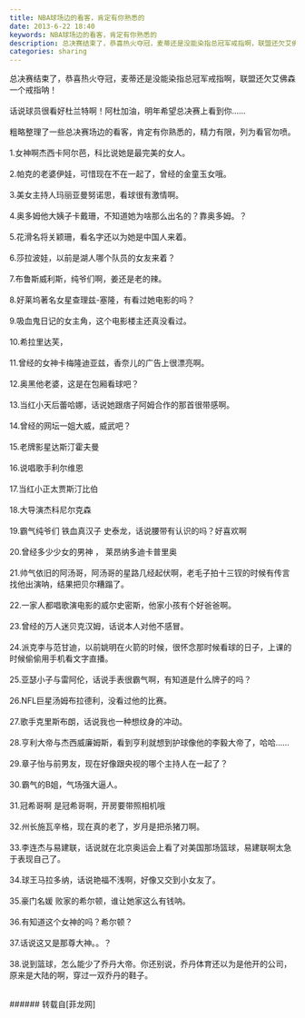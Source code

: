 ```yaml
---
title: NBA球场边的看客，肯定有你熟悉的
date: 2013-6-22 18:40
keywords: NBA球场边的看客，肯定有你熟悉的
description: 总决赛结束了，恭喜热火夺冠，麦蒂还是没能染指总冠军戒指啊，联盟还欠艾佛森一个戒指呐！话说球员很看好杜兰特啊！阿杜加油，明年希望总决赛上看到你……粗略整理了一些总决赛场边的看客，肯定有你熟悉的，精力有限，列为看官勿喷。1.女神啊杰西卡阿尔芭，科比说她是最完美的女人。2.帕克的老婆伊娃，可惜现在不在一起了，曾经的金童玉女哦。3.美女主持人玛丽亚曼努诺思，看球很有激情啊。4.奥多姆他大姨子卡戴珊，不知道她为啥那么出名的？靠奥多姆。？5.花滑名将关颖珊，看名字还以为她是中国人来着。6.莎拉波娃，以前是湖人哪个队员的女友来着？7.布鲁斯威利斯，纯爷们啊，姜还是老的辣。8.好莱坞著名女星查理兹-塞隆，有看过她电影的吗？9.吸血鬼日记的女主角，这个电影楼主还真没看过。10.希拉里达芙，11.曾经的女神卡梅隆迪亚兹，香奈儿的广告上很漂亮啊。12.奥黑他老婆，这是在包厢看球吧？13.当红小天后蕾哈娜，话说她跟痞子阿姆合作的那首很带感啊。14.曾经的网坛一姐大威，威武吧？15.老牌影星达斯汀霍夫曼16.说唱歌手利尔维恩17.当红小正太贾斯汀比伯18.大导演杰科尼尔克森19.霸气纯爷们 铁血真汉子 史泰龙，话说腰带有认识的吗？好喜欢啊20.曾经多少少女的男神 ， 莱昂纳多迪卡普里奥21.帅气依旧的阿汤哥，阿汤哥的星路几经起伏啊，老毛子拍十三钗的时候有传言找他出演呐，结果把贝尔糟蹋了。22.一家人都唱歌演电影的威尔史密斯，他家小孩有个好爸爸啊。23.曾经的万人迷贝克汉姆，话说本人对他不感冒。24.派克李与范甘迪，以前姚明在火箭的时候，很怀念那时候看球的日子，上课的时候偷偷用手机看文字直播。25.亚瑟小子与雷阿伦，话说手表很霸气啊，有知道是什么牌子的吗？26.NFL巨星汤姆布拉德利，没看过他的比赛。27.歌手克里斯布朗，话说我也一种想纹身的冲动。28.亨利大帝与杰西威廉姆斯，看到亨利就想到护球像他的李毅大帝了，哈哈……29.章子怡与前男友，现在好像跟央视的哪个主持人在一起了？30.霸气的B姐，气场强大逼人。31.冠希哥啊 是冠希哥啊，开房要带照相机哦32.州长施瓦辛格，现在真的老了，岁月是把杀猪刀啊。33.李连杰与易建联，话说就在北京奥运会上看了对美国那场篮球，易建联啊太急于表现自己了。34.球王马拉多纳，话说艳福不浅啊，好像又交到小女友了。35.豪门名媛 败家的希尔顿，谁让她家这么有钱呐。36.有知道这个女神的吗？希尔顿？37.话说这又是那尊大神。。？38.说到篮球，怎么能少了乔丹大帝。你还别说，乔丹体育还以为是他开的公司，原来是大陆的啊，穿过一双乔丹的鞋子。
categories: sharing
---
```

<td class="t_f" id="postmessage_7177">

总决赛结束了，恭喜热火夺冠，麦蒂还是没能染指总冠军戒指啊，联盟还欠艾佛森一个戒指呐！<br/>
<br/>
话说球员很看好杜兰特啊！阿杜加油，明年希望总决赛上看到你……<br/>
<br/>
粗略整理了一些总决赛场边的看客，肯定有你熟悉的，精力有限，列为看官勿喷。<br/>
<br/>
<img alt="" border="0" class="zoom" data-cf-modified-6b8b40fb4c39a7837afa9c1d-="" file="http://news.xinhuanet.com/sports/2013-06/21/124871110_21n.jpg" id="aimg_bpEXs" lazyloadthumb="1" onclick="" onmouseover="" src="http://news.xinhuanet.com/sports/2013-06/21/124871110_21n.jpg"/><br/>
1.女神啊杰西卡阿尔芭，科比说她是最完美的女人。<br/>
<br/>
<img alt="" border="0" class="zoom" data-cf-modified-6b8b40fb4c39a7837afa9c1d-="" file="http://news.xinhuanet.com/sports/2013-06/21/124871110_41n.jpg" id="aimg_dSTtu" lazyloadthumb="1" onclick="" onmouseover="" src="http://news.xinhuanet.com/sports/2013-06/21/124871110_41n.jpg"/><br/>
2.帕克的老婆伊娃，可惜现在不在一起了，曾经的金童玉女哦。<br/>
<br/>
<img alt="" border="0" class="zoom" data-cf-modified-6b8b40fb4c39a7837afa9c1d-="" file="http://news.xinhuanet.com/sports/2013-06/21/124871110_91n.jpg" id="aimg_bdwN4" lazyloadthumb="1" onclick="" onmouseover="" src="http://news.xinhuanet.com/sports/2013-06/21/124871110_91n.jpg"/><br/>
3.美女主持人玛丽亚曼努诺思，看球很有激情啊。<br/>
<br/>
<img alt="" border="0" class="zoom" data-cf-modified-6b8b40fb4c39a7837afa9c1d-="" file="http://news.xinhuanet.com/sports/2013-06/21/124871110_121n.jpg" id="aimg_tnM2E" lazyloadthumb="1" onclick="" onmouseover="" src="http://news.xinhuanet.com/sports/2013-06/21/124871110_121n.jpg"/><br/>
4.奥多姆他大姨子卡戴珊，不知道她为啥那么出名的？靠奥多姆。？<br/>
<br/>
<img alt="" border="0" class="zoom" data-cf-modified-6b8b40fb4c39a7837afa9c1d-="" file="http://news.xinhuanet.com/sports/2013-06/21/124871110_631n.jpg" id="aimg_s1O4c" lazyloadthumb="1" onclick="" onmouseover="" src="http://news.xinhuanet.com/sports/2013-06/21/124871110_631n.jpg"/><br/>
5.花滑名将关颖珊，看名字还以为她是中国人来着。<br/>
<br/>
<img alt="" border="0" class="zoom" data-cf-modified-6b8b40fb4c39a7837afa9c1d-="" file="http://news.xinhuanet.com/sports/2013-06/21/124871110_161n.jpg" id="aimg_PaeJg" lazyloadthumb="1" onclick="" onmouseover="" src="http://news.xinhuanet.com/sports/2013-06/21/124871110_161n.jpg"/><br/>
6.莎拉波娃，以前是湖人哪个队员的女友来着？<br/>
<br/>
<img alt="" border="0" class="zoom" data-cf-modified-6b8b40fb4c39a7837afa9c1d-="" file="http://news.xinhuanet.com/sports/2013-06/21/124871110_181n.jpg" id="aimg_O7R3J" lazyloadthumb="1" onclick="" onmouseover="" src="http://news.xinhuanet.com/sports/2013-06/21/124871110_181n.jpg"/><br/>
7.布鲁斯威利斯，纯爷们啊，姜还是老的辣。<br/>
<br/>
<img alt="" border="0" class="zoom" data-cf-modified-6b8b40fb4c39a7837afa9c1d-="" file="http://news.xinhuanet.com/sports/2013-06/21/124871110_201n.jpg" id="aimg_HZ5nz" lazyloadthumb="1" onclick="" onmouseover="" src="http://news.xinhuanet.com/sports/2013-06/21/124871110_201n.jpg"/><br/>
8.好莱坞著名女星查理兹-塞隆，有看过她电影的吗？<br/>
<br/>
<img alt="" border="0" class="zoom" data-cf-modified-6b8b40fb4c39a7837afa9c1d-="" file="http://news.xinhuanet.com/sports/2013-06/21/124871110_221n.jpg" id="aimg_badT6" lazyloadthumb="1" onclick="" onmouseover="" src="http://news.xinhuanet.com/sports/2013-06/21/124871110_221n.jpg"/><br/>
9.吸血鬼日记的女主角，这个电影楼主还真没看过。<br/>
<br/>
<img alt="" border="0" class="zoom" data-cf-modified-6b8b40fb4c39a7837afa9c1d-="" file="http://news.xinhuanet.com/sports/2013-06/21/124871110_241n.jpg" id="aimg_AjGKL" lazyloadthumb="1" onclick="" onmouseover="" src="http://news.xinhuanet.com/sports/2013-06/21/124871110_241n.jpg"/><br/>
10.希拉里达芙，<br/>
<br/>
<img alt="" border="0" class="zoom" data-cf-modified-6b8b40fb4c39a7837afa9c1d-="" file="http://news.xinhuanet.com/sports/2013-06/21/124871110_251n.jpg" id="aimg_YcqmE" lazyloadthumb="1" onclick="" onmouseover="" src="http://news.xinhuanet.com/sports/2013-06/21/124871110_251n.jpg"/><br/>
11.曾经的女神卡梅隆迪亚兹，香奈儿的广告上很漂亮啊。<br/>
<br/>
<img alt="" border="0" class="zoom" data-cf-modified-6b8b40fb4c39a7837afa9c1d-="" file="http://news.xinhuanet.com/sports/2013-06/21/124871110_281n.jpg" id="aimg_CyStY" lazyloadthumb="1" onclick="" onmouseover="" src="http://news.xinhuanet.com/sports/2013-06/21/124871110_281n.jpg"/><br/>
12.奥黑他老婆，这是在包厢看球吧？<br/>
<br/>
<img alt="" border="0" class="zoom" data-cf-modified-6b8b40fb4c39a7837afa9c1d-="" file="http://news.xinhuanet.com/sports/2013-06/21/124871110_291n.jpg" id="aimg_bR64i" lazyloadthumb="1" onclick="" onmouseover="" src="http://news.xinhuanet.com/sports/2013-06/21/124871110_291n.jpg"/><br/>
13.当红小天后蕾哈娜，话说她跟痞子阿姆合作的那首很带感啊。<br/>
<br/>
<img alt="" border="0" class="zoom" data-cf-modified-6b8b40fb4c39a7837afa9c1d-="" file="http://news.xinhuanet.com/sports/2013-06/21/124871110_301n.jpg" id="aimg_Bsc72" lazyloadthumb="1" onclick="" onmouseover="" src="http://news.xinhuanet.com/sports/2013-06/21/124871110_301n.jpg"/><br/>
14.曾经的网坛一姐大威，威武吧？<br/>
<br/>
<img alt="" border="0" class="zoom" data-cf-modified-6b8b40fb4c39a7837afa9c1d-="" file="http://news.xinhuanet.com/sports/2013-06/21/124871110_641n.jpg" id="aimg_NRsvq" lazyloadthumb="1" onclick="" onmouseover="" src="http://news.xinhuanet.com/sports/2013-06/21/124871110_641n.jpg"/><br/>
15.老牌影星达斯汀霍夫曼<br/>
<br/>
<img alt="" border="0" class="zoom" data-cf-modified-6b8b40fb4c39a7837afa9c1d-="" file="http://news.xinhuanet.com/sports/2013-06/21/124871110_351n.jpg" id="aimg_dNCnS" lazyloadthumb="1" onclick="" onmouseover="" src="http://news.xinhuanet.com/sports/2013-06/21/124871110_351n.jpg"/><br/>
16.说唱歌手利尔维恩<br/>
<br/>
<img alt="" border="0" class="zoom" data-cf-modified-6b8b40fb4c39a7837afa9c1d-="" file="http://news.xinhuanet.com/sports/2013-06/21/124871110_361n.jpg" id="aimg_XlXpj" lazyloadthumb="1" onclick="" onmouseover="" src="http://news.xinhuanet.com/sports/2013-06/21/124871110_361n.jpg"/><br/>
17.当红小正太贾斯汀比伯<br/>
<br/>
<img alt="" border="0" class="zoom" data-cf-modified-6b8b40fb4c39a7837afa9c1d-="" file="http://news.xinhuanet.com/sports/2013-06/21/124871110_371n.jpg" id="aimg_lsMSS" lazyloadthumb="1" onclick="" onmouseover="" src="http://news.xinhuanet.com/sports/2013-06/21/124871110_371n.jpg"/><br/>
18.大导演杰科尼尔克森<br/>
<br/>
<img alt="" border="0" class="zoom" data-cf-modified-6b8b40fb4c39a7837afa9c1d-="" file="http://news.xinhuanet.com/sports/2013-06/21/124871110_391n.jpg" id="aimg_C0RfI" lazyloadthumb="1" onclick="" onmouseover="" src="http://news.xinhuanet.com/sports/2013-06/21/124871110_391n.jpg"/><br/>
19.霸气纯爷们 铁血真汉子 史泰龙，话说腰带有认识的吗？好喜欢啊<br/>
<br/>
<img alt="" border="0" class="zoom" data-cf-modified-6b8b40fb4c39a7837afa9c1d-="" file="http://news.xinhuanet.com/sports/2013-06/21/124871110_421n.jpg" id="aimg_wHU3k" lazyloadthumb="1" onclick="" onmouseover="" src="http://news.xinhuanet.com/sports/2013-06/21/124871110_421n.jpg"/><br/>
20.曾经多少少女的男神 ， 莱昂纳多迪卡普里奥<br/>
<br/>
<img alt="" border="0" class="zoom" data-cf-modified-6b8b40fb4c39a7837afa9c1d-="" file="http://news.xinhuanet.com/sports/2013-06/21/124871110_431n.jpg" id="aimg_E5H6X" lazyloadthumb="1" onclick="" onmouseover="" src="http://news.xinhuanet.com/sports/2013-06/21/124871110_431n.jpg"/><br/>
21.帅气依旧的阿汤哥，阿汤哥的星路几经起伏啊，老毛子拍十三钗的时候有传言找他出演呐，结果把贝尔糟蹋了。<br/>
<br/>
<img alt="" border="0" class="zoom" data-cf-modified-6b8b40fb4c39a7837afa9c1d-="" file="http://news.xinhuanet.com/sports/2013-06/21/124871110_671n.jpg" id="aimg_e4lhv" lazyloadthumb="1" onclick="" onmouseover="" src="http://news.xinhuanet.com/sports/2013-06/21/124871110_671n.jpg"/><br/>
22.一家人都唱歌演电影的威尔史密斯，他家小孩有个好爸爸啊。<br/>
<br/>
<img alt="" border="0" class="zoom" data-cf-modified-6b8b40fb4c39a7837afa9c1d-="" file="http://news.xinhuanet.com/sports/2013-06/21/124871110_471n.jpg" id="aimg_N8Sd8" lazyloadthumb="1" onclick="" onmouseover="" src="http://news.xinhuanet.com/sports/2013-06/21/124871110_471n.jpg"/><br/>
23.曾经的万人迷贝克汉姆，话说本人对他不感冒。<br/>
<br/>
<img alt="" border="0" class="zoom" data-cf-modified-6b8b40fb4c39a7837afa9c1d-="" file="http://news.xinhuanet.com/sports/2013-06/21/124871110_491n.jpg" id="aimg_b44hZ" lazyloadthumb="1" onclick="" onmouseover="" src="http://news.xinhuanet.com/sports/2013-06/21/124871110_491n.jpg"/><br/>
24.派克李与范甘迪，以前姚明在火箭的时候，很怀念那时候看球的日子，上课的时候偷偷用手机看文字直播。<br/>
<br/>
<img alt="" border="0" class="zoom" data-cf-modified-6b8b40fb4c39a7837afa9c1d-="" file="http://news.xinhuanet.com/sports/2013-06/21/124871110_691n.jpg" id="aimg_E83s2" lazyloadthumb="1" onclick="" onmouseover="" src="http://news.xinhuanet.com/sports/2013-06/21/124871110_691n.jpg"/><br/>
25.亚瑟小子与雷阿伦，话说手表很霸气啊，有知道是什么牌子的吗？<br/>
<br/>
<img alt="" border="0" class="zoom" data-cf-modified-6b8b40fb4c39a7837afa9c1d-="" file="http://news.xinhuanet.com/sports/2013-06/21/124871110_511n.jpg" id="aimg_AHo6c" lazyloadthumb="1" onclick="" onmouseover="" src="http://news.xinhuanet.com/sports/2013-06/21/124871110_511n.jpg"/><br/>
26.NFL巨星汤姆布拉德利，没看过他的比赛。<br/>
<br/>
<img alt="" border="0" class="zoom" data-cf-modified-6b8b40fb4c39a7837afa9c1d-="" file="http://news.xinhuanet.com/sports/2013-06/21/124871110_531n.jpg" id="aimg_FdJ31" lazyloadthumb="1" onclick="" onmouseover="" src="http://news.xinhuanet.com/sports/2013-06/21/124871110_531n.jpg"/><br/>
27.歌手克里斯布朗，话说我也一种想纹身的冲动。<br/>
<br/>
<img alt="" border="0" class="zoom" data-cf-modified-6b8b40fb4c39a7837afa9c1d-="" file="http://news.xinhuanet.com/sports/2013-06/21/124871110_701n.jpg" id="aimg_PTNUK" lazyloadthumb="1" onclick="" onmouseover="" src="http://news.xinhuanet.com/sports/2013-06/21/124871110_701n.jpg"/><br/>
28.亨利大帝与杰西威廉姆斯，看到亨利就想到护球像他的李毅大帝了，哈哈……<br/>
<br/>
<img alt="" border="0" class="zoom" data-cf-modified-6b8b40fb4c39a7837afa9c1d-="" file="http://image.xinmin.cn/2013/06/01/20130601103245050055.jpg" id="aimg_sp4Z1" lazyloadthumb="1" onclick="" onmouseover="" src="http://image.xinmin.cn/2013/06/01/20130601103245050055.jpg"/><br/>
29.章子怡与前男友，现在好像跟央视的哪个主持人在一起了？<br/>
<br/>
<img alt="" border="0" class="zoom" data-cf-modified-6b8b40fb4c39a7837afa9c1d-="" file="http://www.gzgo.com.cn/uploads/allimg/c120304/1330OE33510-BMC.jpg" id="aimg_R8oH9" lazyloadthumb="1" onclick="" onmouseover="" src="http://www.gzgo.com.cn/uploads/allimg/c120304/1330OE33510-BMC.jpg"/><br/>
30.霸气的B姐，气场强大逼人。<br/>
<br/>
<img alt="" border="0" class="zoom" data-cf-modified-6b8b40fb4c39a7837afa9c1d-="" file="http://sports.online.sh.cn/sports/gb/content/attachement/jpg/site1/20130218/0025116bbfb2128bbf6409.jpg" id="aimg_aC6bS" lazyloadthumb="1" onclick="" onmouseover="" src="http://sports.online.sh.cn/sports/gb/content/attachement/jpg/site1/20130218/0025116bbfb2128bbf6409.jpg"/><br/>
31.冠希哥啊 是冠希哥啊，开房要带照相机哦<br/>
<br/>
<img alt="" border="0" class="zoom" data-cf-modified-6b8b40fb4c39a7837afa9c1d-="" file="http://sports.sun0769.com/photo/basketball/201202/W020120227297988838029.jpg" id="aimg_uqG08" lazyloadthumb="1" onclick="" onmouseover="" src="http://sports.sun0769.com/photo/basketball/201202/W020120227297988838029.jpg"/><br/>
32.州长施瓦辛格，现在真的老了，岁月是把杀猪刀啊。<br/>
<br/>
<img alt="" border="0" class="zoom" data-cf-modified-6b8b40fb4c39a7837afa9c1d-="" file="http://newsxml.cnool.net/newspic2011/2013/2013-2/2013-2-18/634967756227812500.jpg" id="aimg_B4BKe" lazyloadthumb="1" onclick="" onmouseover="" src="http://newsxml.cnool.net/newspic2011/2013/2013-2/2013-2-18/634967756227812500.jpg"/><br/>
33.李连杰与易建联，话说就在北京奥运会上看了对美国那场篮球，易建联啊太急于表现自己了。<br/>
<br/>
<img alt="" border="0" class="zoom" data-cf-modified-6b8b40fb4c39a7837afa9c1d-="" file="http://gb.cri.cn/mmsource/images/2011/01/13/46/3441712971988173762.jpg" id="aimg_XjRJX" lazyloadthumb="1" onclick="" onmouseover="" src="http://gb.cri.cn/mmsource/images/2011/01/13/46/3441712971988173762.jpg"/><br/>
34.球王马拉多纳，话说艳福不浅啊，好像又交到小女友了。<br/>
<br/>
<img alt="" border="0" class="zoom" data-cf-modified-6b8b40fb4c39a7837afa9c1d-="" file="http://img4.cache.netease.com/photo/0005/2011-03-30/70CR3KHJ0AI90005.jpg" id="aimg_kBuKK" lazyloadthumb="1" onclick="" onmouseover="" src="http://img4.cache.netease.com/photo/0005/2011-03-30/70CR3KHJ0AI90005.jpg"/><br/>
35.豪门名媛 败家的希尔顿，谁让她家这么有钱呐。<br/>
<br/>
<img alt="" border="0" class="zoom" data-cf-modified-6b8b40fb4c39a7837afa9c1d-="" file="http://www.fjsen.com/images/attachement/jpg/site2/20120605/002186ed2df01137835d41.jpg" id="aimg_z14f1" lazyloadthumb="1" onclick="" onmouseover="" src="http://www.fjsen.com/images/attachement/jpg/site2/20120605/002186ed2df01137835d41.jpg"/><br/>
36.有知道这个女神的吗？希尔顿？<br/>
<br/>
<img alt="" border="0" class="zoom" data-cf-modified-6b8b40fb4c39a7837afa9c1d-="" file="http://upload.northnews.cn/2012/0227/1330325884548.jpg" id="aimg_FFZlL" lazyloadthumb="1" onclick="" onmouseover="" src="http://upload.northnews.cn/2012/0227/1330325884548.jpg"/><br/>
37.话说这又是那尊大神。。？<br/>
<br/>
<img alt="" border="0" class="zoom" data-cf-modified-6b8b40fb4c39a7837afa9c1d-="" file="http://images.china.cn/news/attachement/jpg/site3/20101213/7072064831926547541.jpg" id="aimg_ibr3o" lazyloadthumb="1" onclick="" onmouseover="" src="http://images.china.cn/news/attachement/jpg/site3/20101213/7072064831926547541.jpg"/><br/>
38.说到篮球，怎么能少了乔丹大帝。你还别说，乔丹体育还以为是他开的公司，原来是大陆的啊，穿过一双乔丹的鞋子。<br/>
<br/>
</td>
###### 转载自[菲龙网]